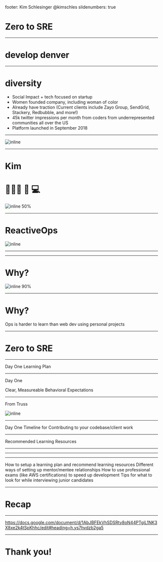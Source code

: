 footer: Kim Schlesinger @kimschles
slidenumbers: true

# Zero to SRE 

--- 
# develop denver 

--- 
# diversity 
* Social Impact + tech focused on startup
* Women founded company, including woman of color
* Already have traction (Current clients include Zayo Group, SendGrid, Stackery, Redbubble, and more!)
* 45k twitter impressions per month from coders from underrepresented communities all over the US
* Platform launched in September 2018
---
![inline](https://res.cloudinary.com/kimschlesinger/image/upload/v1539033708/Call_for_partners_v2.png)

---
# Kim 

# 👩🏼‍🏫      📘       💻
![inline 50%](http://res.cloudinary.com/kimschlesinger/image/upload/c_scale,w_2960/v1524009870/kimschlesinger-headshot.jpg)


--- 
# ReactiveOps

![inline](https://s3-us-west-2.amazonaws.com/develop-denver-user-images/reactiveops.png)

---




--- 
# Why? 

![inline 90%](http://snappyimages.nextwavesrl.netdna-cdn.com/img/4af30202eb5b96957c60a388010c52da.png)

---
# Why? 

Ops is harder to learn than web dev using personal projects


--- 
# Zero to SRE 

---
Day One 
Learning Plan

--- 
Day One

Clear, Measureable Behavioral Expectations



--- 
From Truss 

![inline](http://snappyimages.nextwavesrl.netdna-cdn.com/img/02bc4584ff594189956cc60d79a2e74a.png)

---
Day One 
Timeline for Contributing to your codebase/client work 

--- 
Recommended Learning Resources


--- 



--- 


--- 

How to setup a learning plan and recommend learning resources 
Different ways of setting up mentor/mentee relationships 
How to use professional exams (like AWS certifications) to speed up development 
Tips for what to look for while interviewing junior candidates 


---
# Recap 

--- 
https://docs.google.com/document/d/1AbJBFEkVhSDSRty8oN44PTgiL1NK3X8xe2k4tSpKhhc/edit#heading=h.ys7hvdzb2ga5

--- 
# Thank you!    


